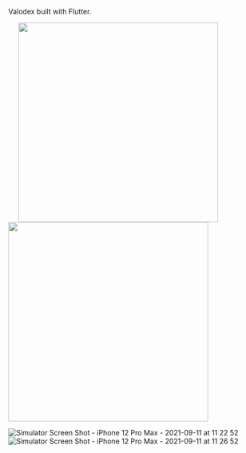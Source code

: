 Valodex built with Flutter.


<img  src = "https://user-images.githubusercontent.com/72291223/132937882-c719dfc7-e635-4848-b50e-3fb05f6b1d7c.png" width="400"  hspace = "20"/>  <img src="https://user-images.githubusercontent.com/72291223/132937916-3094ba4c-09b3-46c2-ba88-0d5f5086af85.png" width = "400"/>



![Simulator Screen Shot - iPhone 12 Pro Max - 2021-09-11 at 11 22 52](https://user-images.githubusercontent.com/72291223/132937923-e04ced82-5b9d-43b1-9aa5-bfdf914bf360.png)
![Simulator Screen Shot - iPhone 12 Pro Max - 2021-09-11 at 11 26 52](https://user-images.githubusercontent.com/72291223/132937930-f8665e76-87f1-462c-b386-a5213faeff6c.png)

